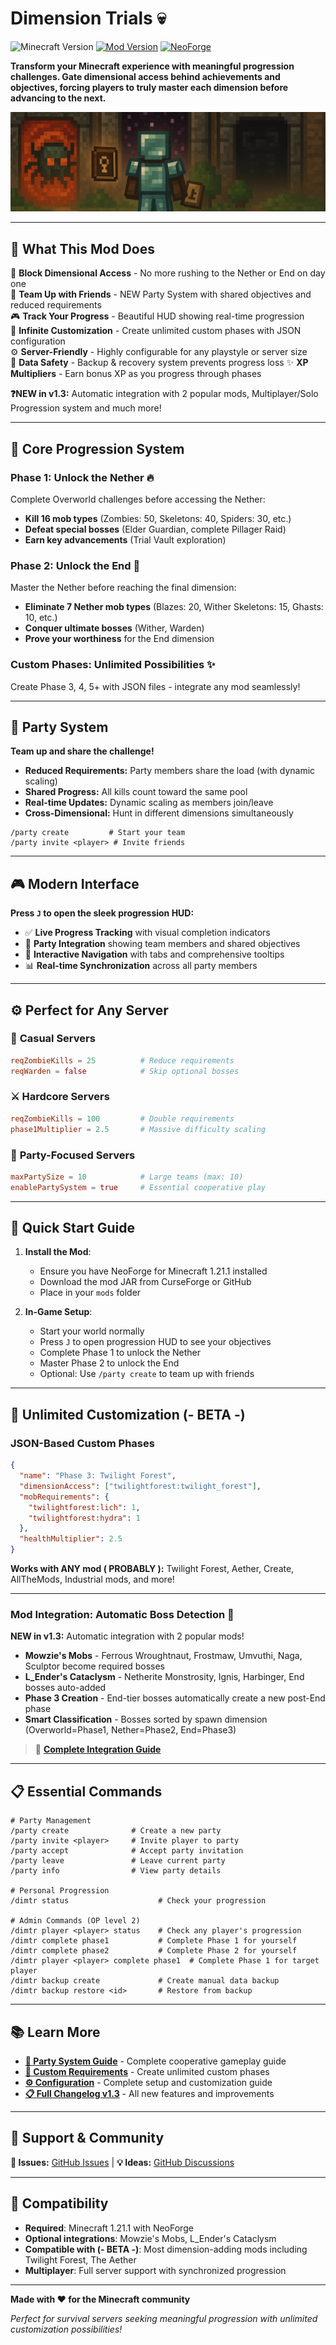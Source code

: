 # Dimension Trials 💀

![Minecraft Version](https://img.shields.io/badge/Minecraft-1.21.1-green.svg)
[![Mod Version](https://img.shields.io/badge/Version-1.3-blue.svg)]()
[![NeoForge](https://img.shields.io/badge/NeoForge-Compatible-orange.svg)](https://neoforged.net/)

**Transform your Minecraft experience with meaningful progression challenges. Gate dimensional access behind achievements and objectives, forcing players to truly master each dimension before advancing to the next.**

![HUD Preview](https://github.com/II-mirai-II/Dimension-Trials/blob/main/img_1.png?raw=true)

---

## 🎯 **What This Mod Does**

🚪 **Block Dimensional Access** - No more rushing to the Nether or End on day one  
👥 **Team Up with Friends** - NEW Party System with shared objectives and reduced requirements  
🎮 **Track Your Progress** - Beautiful HUD showing real-time progression  
🎨 **Infinite Customization** - Create unlimited custom phases with JSON configuration  
⚙️ **Server-Friendly** - Highly configurable for any playstyle or server size  
💾 **Data Safety** - Backup & recovery system prevents progress loss
✨ **XP Multipliers** - Earn bonus XP as you progress through phases

**❓NEW in v1.3:** Automatic integration with 2 popular mods, Multiplayer/Solo Progression system and much more!

---

## 🌟 **Core Progression System**

### **Phase 1: Unlock the Nether** 🔥
Complete Overworld challenges before accessing the Nether:
- **Kill 16 mob types** (Zombies: 50, Skeletons: 40, Spiders: 30, etc.)
- **Defeat special bosses** (Elder Guardian, complete Pillager Raid)
- **Earn key advancements** (Trial Vault exploration)

### **Phase 2: Unlock the End** 🌌
Master the Nether before reaching the final dimension:
- **Eliminate 7 Nether mob types** (Blazes: 20, Wither Skeletons: 15, Ghasts: 10, etc.)
- **Conquer ultimate bosses** (Wither, Warden)
- **Prove your worthiness** for the End dimension

### **Custom Phases: Unlimited Possibilities** ✨
Create Phase 3, 4, 5+ with JSON files - integrate any mod seamlessly!

---

## 👥 **Party System** 

**Team up and share the challenge!**
- **Reduced Requirements:** Party members share the load (with dynamic scaling)
- **Shared Progress:** All kills count toward the same pool
- **Real-time Updates:** Dynamic scaling as members join/leave
- **Cross-Dimensional:** Hunt in different dimensions simultaneously

```
/party create         # Start your team
/party invite <player> # Invite friends
```

---

## 🎮 **Modern Interface**

**Press `J` to open the sleek progression HUD:**
- ✅ **Live Progress Tracking** with visual completion indicators
- 👥 **Party Integration** showing team members and shared objectives  
- 🎯 **Interactive Navigation** with tabs and comprehensive tooltips
- 📊 **Real-time Synchronization** across all party members

---

## ⚙️ **Perfect for Any Server**

### 🏰 **Casual Servers**
```toml
reqZombieKills = 25          # Reduce requirements
reqWarden = false            # Skip optional bosses
```

### ⚔️ **Hardcore Servers**
```toml
reqZombieKills = 100         # Double requirements  
phase1Multiplier = 2.5       # Massive difficulty scaling
```

### 👥 **Party-Focused Servers**
```toml
maxPartySize = 10            # Large teams (max: 10)
enablePartySystem = true     # Essential cooperative play
```

---

## 🚀 **Quick Start Guide**

1. **Install the Mod**:
   - Ensure you have NeoForge for Minecraft 1.21.1 installed
   - Download the mod JAR from CurseForge or GitHub
   - Place in your `mods` folder

2. **In-Game Setup**:
   - Start your world normally
   - Press `J` to open progression HUD to see your objectives
   - Complete Phase 1 to unlock the Nether
   - Master Phase 2 to unlock the End
   - Optional: Use `/party create` to team up with friends

---

## 🎨 **Unlimited Customization (- BETA -)**

### **JSON-Based Custom Phases**
```json
{
  "name": "Phase 3: Twilight Forest",
  "dimensionAccess": ["twilightforest:twilight_forest"],
  "mobRequirements": {
    "twilightforest:lich": 1,
    "twilightforest:hydra": 1
  },
  "healthMultiplier": 2.5
}
```

**Works with ANY mod ( PROBABLY ):** Twilight Forest, Aether, Create, AllTheMods, Industrial mods, and more!

---

### **Mod Integration: Automatic Boss Detection** 🤖
**NEW in v1.3:** Automatic integration with 2 popular mods!
- **Mowzie's Mobs** - Ferrous Wroughtnaut, Frostmaw, Umvuthi, Naga, Sculptor become required bosses
- **L_Ender's Cataclysm** - Netherite Monstrosity, Ignis, Harbinger, End bosses auto-added
- **Phase 3 Creation** - End-tier bosses automatically create a new post-End phase
- **Smart Classification** - Bosses sorted by spawn dimension (Overworld=Phase1, Nether=Phase2, End=Phase3)

> 📖 **[Complete Integration Guide](CUSTOM_REQUIREMENTS.md#-popular-integrations)**

---

## 📋 **Essential Commands**

```
# Party Management
/party create              # Create a new party
/party invite <player>     # Invite player to party
/party accept              # Accept party invitation
/party leave               # Leave current party
/party info                # View party details

# Personal Progression  
/dimtr status                    # Check your progression

# Admin Commands (OP level 2)
/dimtr player <player> status    # Check any player's progression
/dimtr complete phase1           # Complete Phase 1 for yourself
/dimtr complete phase2           # Complete Phase 2 for yourself
/dimtr player <player> complete phase1  # Complete Phase 1 for target player
/dimtr backup create             # Create manual data backup
/dimtr backup restore <id>       # Restore from backup
```

---

## 📚 **Learn More**

- **[👥 Party System Guide](PARTY_SYSTEM.md)** - Complete cooperative gameplay guide
- **[🎨 Custom Requirements](CUSTOM_REQUIREMENTS.md)** - Create unlimited custom phases
- **[⚙️ Configuration](CONFIGURATION.md)** - Complete setup and customization guide
- **[📋 Full Changelog v1.3](Changelog%20v1.3.md)** - All new features and improvements

---

## 🤝 **Support & Community**

**🐛 Issues:** [GitHub Issues](https://github.com/II-mirai-II/Dimension-Trials/issues) | **💡 Ideas:** [GitHub Discussions](https://github.com/II-mirai-II/Dimension-Trials/discussions)

---

## 🧩 **Compatibility**

- **Required**: Minecraft 1.21.1 with NeoForge
- **Optional integrations**: Mowzie's Mobs, L_Ender's Cataclysm
- **Compatible with (- BETA -)**: Most dimension-adding mods including Twilight Forest, The Aether
- **Multiplayer**: Full server support with synchronized progression

---

**Made with ❤️ for the Minecraft community**

*Perfect for survival servers seeking meaningful progression with unlimited customization possibilities!*
